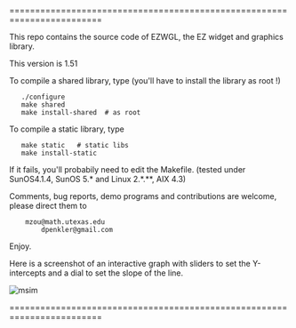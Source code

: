 
========================================================================

This repo contains the source code of EZWGL, the EZ widget
and graphics library.

This version is 1.51 

To compile a shared library, type (you'll have to install the
library as root !)                           
```
   ./configure
   make shared  
   make install-shared  # as root
```

To compile a static library, type
```
   make static   # static libs
   make install-static
```

If it fails, you'll probabily need to edit the Makefile. 
(tested under SunOS4.1.4, SunOS 5.* and Linux 2.*.**, AIX 4.3)


Comments, bug reports, demo programs and contributions are welcome,
please direct them to

```
	mzou@math.utexas.edu
    	dpenkler@gmail.com
```	

Enjoy.

Here is a screenshot of an interactive graph with sliders to set the Y-intercepts and a dial to set the slope of the line.

![msim](https://github.com/dpenkler/EZWGL/doc/html/screenshots/msim.png "EZWGL screenshot 1")


========================================================================

 




